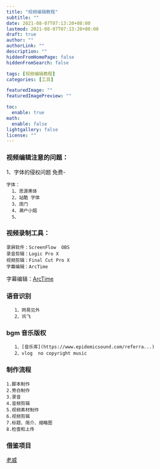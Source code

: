 ```yaml
---
title: "视频编辑教程"
subtitle: ""
date: 2021-08-07T07:13:20+08:00
lastmod: 2021-08-07T07:13:20+08:00
draft: true
author: ""
authorLink: ""
description: ""
hiddenFromHomePage: false
hiddenFromSearch: false

tags: [视频编辑教程]
categories: [工具]

featuredImage: ""
featuredImagePreview: ""

toc:
  enable: true
math:
  enable: false
lightgallery: false
license: ""
---
```

###



### 视频编辑注意的问题：
1、字体的侵权问题
   免费-
  ```
  字体：
    1、思源黑体
    2、站酷 字体
    3、庞门
    4、濑户小姐
    5、
  ```
### 视频录制工具：
```
录屏软件：ScreenFlow  OBS
录音剪辑：Logic Pro X
视频剪辑：Final Cut Pro X
字幕编辑：ArcTime
```
字幕编辑：[ArcTime](http://arctime.cn/guide.html)


### 语音识别
```
   1、网易见外
   2、讯飞

```

### bgm 音乐版权
```
   1、[音乐库](https://www.epidemicsound.com/referra...)
   2、vlog  no copyright music
```
### 制作流程
```
1.脚本制作
2.旁白制作
3.录音
4.音频剪辑
5.视频素材制作
6.视频剪辑
7.标题、简介、缩略图
8.检查和上传

```



### 借鉴项目

 [老威](https://www.youtube.com/watch?v=rfNZiG-M9_0&list=RDCMUCQRAO6rXB32dd9K69JftGDQ&index=27)


<!--more-->
